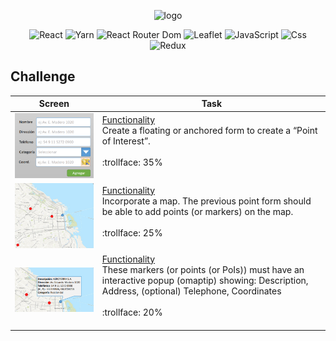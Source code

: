 <p align="center">
    <img width='300' src="https://i.postimg.cc/MHyYSQsD/logo-asa-header-blanco.png" alt="logo" />
</p>

<p align="center">
    <img src="https://img.shields.io/badge/React-20232A?style=for-the-badge&logo=react&logoColor=61DAFB" alt="React"/>
    <img src="https://img.shields.io/badge/Yarn-2C8EBB?style=for-the-badge&logo=yarn&logoColor=white" alt="Yarn"/>
    <img src="https://img.shields.io/badge/React_Router-CA4245?style=for-the-badge&logo=react-router&logoColor=white" alt="React Router Dom"/>
    <img src="https://img.shields.io/badge/Leaflet-199900?style=for-the-badge&logo=Leaflet&logoColor=white" alt="Leaflet"/>
    <img src="https://img.shields.io/badge/JavaScript-323330?style=for-the-badge&logo=javascript&logoColor=F7DF1E" alt="JavaScript"/>
    <img src="https://img.shields.io/badge/CSS3-1572B6?style=for-the-badge&logo=css3&logoColor=white" alt="Css"/>
    <img src="https://img.shields.io/badge/Redux-593D88?style=for-the-badge&logo=redux&logoColor=white" alt="Redux"/>
</p>

## Challenge

| Screen | Task |
| ------| ----  |
| <img width='300' src='./public/form.png' alt="form" /> | [Functionality](https://formik.org/docs/overview/)</br>Create a floating or anchored form to create a “Point of Interest”.  </br></br> :trollface: 35%  </br></br> |
| <img width='300' src='./public/map.png' alt="map" /> | [Functionality](https://leafletjs.com/SlavaUkraini/examples/quick-start/)</br> Incorporate a map. The previous point form should be able to add points (or markers) on the map.  </br></br> :trollface: 25% </br></br> |
| <img width='300' src='./public/popup.png' alt="popup" /> | [Functionality](https://leafletjs.com/SlavaUkraini/examples/quick-start/)</br>These markers (or points (or PoIs)) must have an interactive popup (omaptip) showing: Description, Address, (optional) Telephone, Coordinates  </br></br> :trollface: 20% </br></br> |
